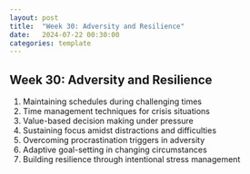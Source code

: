 ```yaml
---
layout: post
title:  "Week 30: Adversity and Resilience"
date:   2024-07-22 00:30:00
categories: template
---
```



## Week 30: Adversity and Resilience
1. Maintaining schedules during challenging times
2. Time management techniques for crisis situations
3. Value-based decision making under pressure
4. Sustaining focus amidst distractions and difficulties
5. Overcoming procrastination triggers in adversity
6. Adaptive goal-setting in changing circumstances
7. Building resilience through intentional stress management

